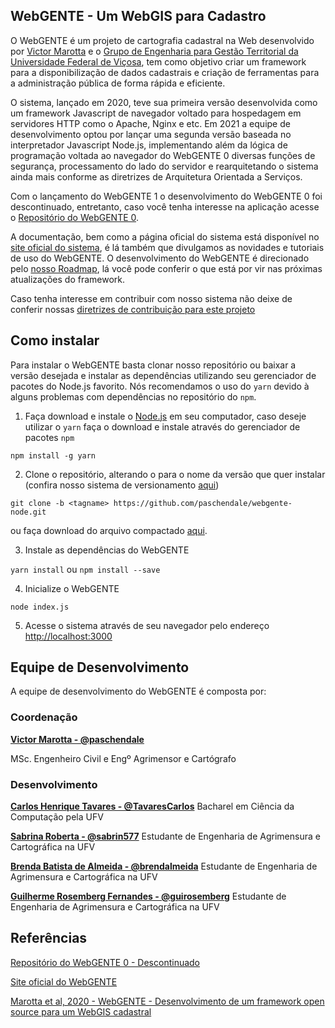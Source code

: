 ## WebGENTE - Um WebGIS para Cadastro

O WebGENTE é um projeto de cartografia cadastral na Web desenvolvido por [Victor Marotta](#Coordenação) e o [Grupo de Engenharia para Gestão Territorial da Universidade Federal de Viçosa](www.genteufv.com.br), tem como objetivo criar um framework para a disponibilização de dados cadastrais e criação de ferramentas para a administração pública de forma rápida e eficiente.

O sistema, lançado em 2020, teve sua primeira versão desenvolvida como um framework Javascript de navegador voltado para hospedagem em servidores HTTP como o Apache, Nginx e etc. Em 2021 a equipe de desenvolvimento optou por lançar uma segunda versão baseada no interpretador Javascript Node.js, implementando além da lógica de programação voltada ao navegador do WebGENTE 0 diversas funções de segurança, processamento do lado do servidor e rearquitetando o sistema ainda mais conforme as diretrizes de Arquitetura Orientada a Serviços.

Com o lançamento do WebGENTE 1 o desenvolvimento do WebGENTE 0 foi descontinuado, entretanto, caso você tenha interesse na aplicação acesse o [Repositório do WebGENTE 0](https://github.com/paschendale/webgente).

A documentação, bem como a página oficial do sistema está disponível no [site oficial do sistema](https://webgente.genteufv.com.br/), é lá também que divulgamos as novidades e tutoriais de uso do WebGENTE. O desenvolvimento do WebGENTE é direcionado pelo [nosso Roadmap](https://trello.com/b/m0kp6VkF), lá você pode conferir o que está por vir nas próximas atualizações do framework. 

Caso tenha interesse em contribuir com nosso sistema não deixe de conferir nossas [diretrizes de contribuição para este projeto](CONTRIBUTING.md)

## Como instalar

Para instalar o WebGENTE basta clonar nosso repositório ou baixar a versão desejada e instalar as dependências utilizando seu gerenciador de pacotes do Node.js favorito. Nós recomendamos o uso do `yarn` devido à alguns problemas com dependências no repositório do `npm`.

1. Faça download e instale o [Node.js](https://nodejs.org/en/) em seu computador, caso deseje utilizar o `yarn` faça o download e instale através do gerenciador de pacotes `npm`

`npm install -g yarn`

2. Clone o repositório, alterando o <tagname> para o nome da versão que quer instalar (confira nosso sistema de versionamento [aqui](CONTRIBUTING.md))

`git clone -b <tagname> https://github.com/paschendale/webgente-node.git`

ou faça download do arquivo compactado [aqui](https://github.com/paschendale/webgente-node/releases).

3. Instale as dependências do WebGENTE

`yarn install` ou `npm install --save`

4. Inicialize o WebGENTE

`node index.js`

5. Acesse o sistema através de seu navegador pelo endereço [http://localhost:3000](http://localhost:3000)

## Equipe de Desenvolvimento

A equipe de desenvolvimento do WebGENTE é composta por:

### Coordenação
[**Victor Marotta - @paschendale**](https://github.com/paschendale)

MSc. Engenheiro Civil e Engº Agrimensor e Cartógrafo 

### Desenvolvimento
[**Carlos Henrique Tavares - @TavaresCarlos**](https://github.com/TavaresCarlos)
Bacharel em Ciência da Computação pela UFV

[**Sabrina Roberta - @sabrin577**]((https://github.com/sabrin577))
Estudante de Engenharia de Agrimensura e Cartográfica na UFV

[**Brenda Batista de Almeida - @brendalmeida**]((https://github.com/brendalmeida))
Estudante de Engenharia de Agrimensura e Cartográfica na UFV

[**Guilherme Rosemberg Fernandes - @guirosemberg**]((https://github.com/guirosemberg))
Estudante de Engenharia de Agrimensura e Cartográfica na UFV

## Referências

[Repositório do WebGENTE 0 - Descontinuado](https://github.com/paschendale/webgente)

[Site oficial do WebGENTE](https://www.webgente.genteufv.com.br/)

[Marotta et al, 2020 - WebGENTE - Desenvolvimento de um framework open source para um WebGIS cadastral](https://www.researchgate.net/publication/344570062_WEBGENTE_DESENVOLVIMENTO_DE_UM_FRAMEWORK_OPEN_SOURCE_PARA_UM_WEBGIS_CADASTRAL)

